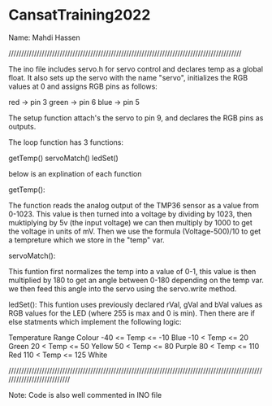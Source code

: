 # CansatTraining2022

Name: Mahdi Hassen

///////////////////////////////////////////////////////////////////////////////////////////

The ino file includes servo.h for servo control and declares temp as a global float. It also sets up the servo with the name "servo", initializes the RGB values at 0 and assigns RGB pins as follows:

red -> pin 3
green -> pin 6
blue -> pin 5

The setup function attach's the servo to pin 9, and declares the RGB pins as outputs.


The loop function has 3 functions:

getTemp()
servoMatch()
ledSet()

below is an explination of each function

getTemp():

  The function reads the analog output of the TMP36 sensor as a value from 0-1023.
  This value is then turned into a voltage by dividing by 1023, then muktiplying by 5v (the input voltage) we can then multiply by 1000 to get the voltage in units of mV.
  Then we use the formula (Voltage-500)/10 to get a tempreture which we store in the "temp" var.
  
servoMatch():

  This funtion first normalizes the temp into a value of 0-1, this value is then multiplied by 180 to get an angle between 0-180 depending on the temp var.
we then feed this angle into the servo using the servo.write method.

ledSet():
  This funtion uses previously declared rVal, gVal and bVal values as RGB values for the LED (where 255 is max and 0 is min). Then there are if else statments which implement the following logic:
  
  Temperature Range 	Colour
  -40 <= Temp <= -10 	Blue
  -10 < Temp <= 20 	  Green
  20 < Temp <= 50 	  Yellow
  50 < Temp <= 80 	  Purple
  80 < Temp <= 110 	  Red
  110 < Temp <= 125 	White
  
///////////////////////////////////////////////////////////////////////////////////////////////////////////////////////////

Note: Code is also well commented in INO file

